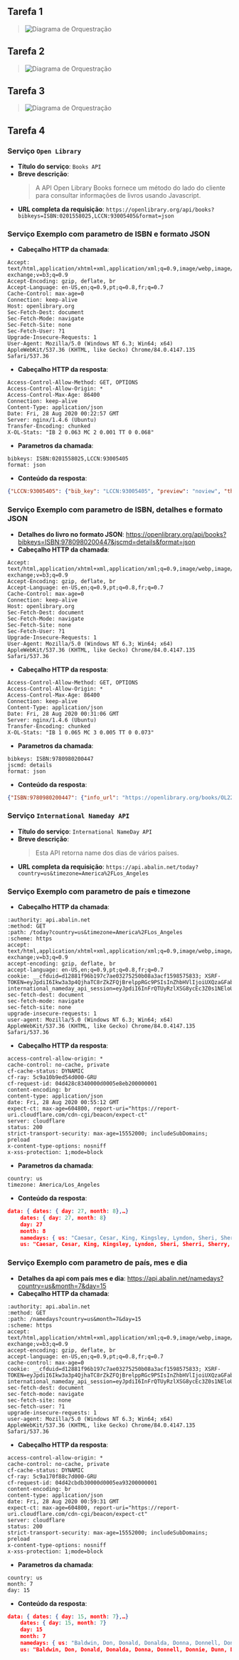 ## Tarefa 1
> ![Diagrama de Orquestração](images/componentizacao-negocio.png)

## Tarefa 2
> ![Diagrama de Orquestração](images/componentizacao-tecnico-view.png)

## Tarefa 3
> ![Diagrama de Orquestração](images/componentizacao-tecnico-model.png)
## Tarefa 4

### Serviço `Open Library`
* **Título do serviço**: `Books API`
* **Breve descrição**:
  > A API Open Library Books fornece um método do lado do cliente para consultar informações de livros usando Javascript.
* **URL completa da requisição**: `https://openlibrary.org/api/books?bibkeys=ISBN:0201558025,LCCN:93005405&format=json`

### Serviço Exemplo com parametro de ISBN e formato JSON
* **Cabeçalho HTTP da chamada**:
~~~http
Accept: text/html,application/xhtml+xml,application/xml;q=0.9,image/webp,image/apng,*/*;q=0.8,application/signed-exchange;v=b3;q=0.9
Accept-Encoding: gzip, deflate, br
Accept-Language: en-US,en;q=0.9,pt;q=0.8,fr;q=0.7
Cache-Control: max-age=0
Connection: keep-alive
Host: openlibrary.org
Sec-Fetch-Dest: document
Sec-Fetch-Mode: navigate
Sec-Fetch-Site: none
Sec-Fetch-User: ?1
Upgrade-Insecure-Requests: 1
User-Agent: Mozilla/5.0 (Windows NT 6.3; Win64; x64) AppleWebKit/537.36 (KHTML, like Gecko) Chrome/84.0.4147.135 Safari/537.36
~~~
* **Cabeçalho HTTP da resposta**:
~~~http
Access-Control-Allow-Method: GET, OPTIONS
Access-Control-Allow-Origin: *
Access-Control-Max-Age: 86400
Connection: keep-alive
Content-Type: application/json
Date: Fri, 28 Aug 2020 00:22:57 GMT
Server: nginx/1.4.6 (Ubuntu)
Transfer-Encoding: chunked
X-OL-Stats: "IB 2 0.063 MC 2 0.001 TT 0 0.068"
~~~
* **Parametros da chamada**:
~~~http
bibkeys: ISBN:0201558025,LCCN:93005405
format: json
~~~
* **Conteúdo da resposta**:
~~~json
{"LCCN:93005405": {"bib_key": "LCCN:93005405", "preview": "noview", "thumbnail_url": "https://covers.openlibrary.org/b/id/240726-S.jpg", "preview_url": "https://openlibrary.org/books/OL1397864M/Zen_speaks", "info_url": "https://openlibrary.org/books/OL1397864M/Zen_speaks"}, "ISBN:0201558025": {"bib_key": "ISBN:0201558025", "preview": "restricted", "thumbnail_url": "https://covers.openlibrary.org/b/id/135182-S.jpg", "preview_url": "https://archive.org/details/concretemathemat00grah_444", "info_url": "https://openlibrary.org/books/OL1429049M/Concrete_mathematics"}}
~~~
### Serviço Exemplo com parametro de ISBN, detalhes e formato JSON
* **Detalhes do livro no formato JSON**:
https://openlibrary.org/api/books?bibkeys=ISBN:9780980200447&jscmd=details&format=json
* **Cabeçalho HTTP da chamada**:
~~~http
Accept: text/html,application/xhtml+xml,application/xml;q=0.9,image/webp,image/apng,*/*;q=0.8,application/signed-exchange;v=b3;q=0.9
Accept-Encoding: gzip, deflate, br
Accept-Language: en-US,en;q=0.9,pt;q=0.8,fr;q=0.7
Cache-Control: max-age=0
Connection: keep-alive
Host: openlibrary.org
Sec-Fetch-Dest: document
Sec-Fetch-Mode: navigate
Sec-Fetch-Site: none
Sec-Fetch-User: ?1
Upgrade-Insecure-Requests: 1
User-Agent: Mozilla/5.0 (Windows NT 6.3; Win64; x64) AppleWebKit/537.36 (KHTML, like Gecko) Chrome/84.0.4147.135 Safari/537.36
~~~
* **Cabeçalho HTTP da resposta**:
~~~http
Access-Control-Allow-Method: GET, OPTIONS
Access-Control-Allow-Origin: *
Access-Control-Max-Age: 86400
Connection: keep-alive
Content-Type: application/json
Date: Fri, 28 Aug 2020 00:31:06 GMT
Server: nginx/1.4.6 (Ubuntu)
Transfer-Encoding: chunked
X-OL-Stats: "IB 1 0.065 MC 3 0.005 TT 0 0.073"
~~~
* **Parametros da chamada**:
~~~http
bibkeys: ISBN:9780980200447
jscmd: details
format: json
~~~
* **Conteúdo da resposta**:
~~~json
{"ISBN:9780980200447": {"info_url": "https://openlibrary.org/books/OL22853304M/Slow_reading", "bib_key": "ISBN:9780980200447", "preview_url": "https://archive.org/details/slowreading00mied", "thumbnail_url": "https://covers.openlibrary.org/b/id/5546156-S.jpg", "details": {"number_of_pages": 92, "table_of_contents": [{"level": 0, "label": "", "pagenum": "", "title": "The personal nature of slow reading"}, {"level": 0, "label": "", "pagenum": "", "title": "Slow reading in an information ecology"}, {"level": 0, "label": "", "pagenum": "", "title": "The slow movement and slow reading"}, {"level": 0, "label": "", "pagenum": "", "title": "The psychology of slow reading"}, {"level": 0, "label": "", "pagenum": "", "title": "The practice of slow reading."}], "contributors": [{"role": "Cover Photographs", "name": "C. Ekholm"}], "isbn_10": ["1936117363"], "covers": [5546156], "lc_classifications": ["Z1003 .M58 2009"], "latest_revision": 22, "ocaid": "slowreading00mied", "weight": "1 grams", "source_records": ["marc:marc_loc_updates/v37.i01.records.utf8:4714764:907", "marc:marc_loc_updates/v37.i24.records.utf8:7913973:914", "marc:marc_loc_updates/v37.i30.records.utf8:11406606:914", "ia:slowreading00mied", "marc:marc_openlibraries_sanfranciscopubliclibrary/sfpl_chq_2018_12_24_run04.mrc:135742902:2094"], "title": "Slow reading", "languages": [{"key": "/languages/eng"}], "subjects": ["Books and reading", "Reading"], "publish_country": "mnu", "by_statement": "by John Miedema.", "oclc_numbers": ["297222669"], "type": {"key": "/type/edition"}, "physical_dimensions": "7.81 x 5.06 x 1 inches", "revision": 22, "publishers": ["Litwin Books"], "description": "\"A study of voluntary slow reading from diverse angles\"--Provided by publisher.", "physical_format": "Paperback", "last_modified": {"type": "/type/datetime", "value": "2019-07-16T22:44:09.608703"}, "key": "/books/OL22853304M", "authors": [{"name": "John Miedema", "key": "/authors/OL6548935A"}], "publish_places": ["Duluth, Minn"], "pagination": "80p.", "classifications": {}, "created": {"type": "/type/datetime", "value": "2009-01-07T22:16:11.381678"}, "lccn": ["2008054742"], "notes": "Includes bibliographical references and index.", "identifiers": {"amazon": ["098020044X"], "google": ["4LQU1YwhY6kC"], "goodreads": ["6383507"], "librarything": ["8071257"]}, "isbn_13": ["9780980200447", "9781936117369"], "dewey_decimal_class": ["028/.9"], "local_id": ["urn:sfpl:31223095026424"], "publish_date": "March 2009", "works": [{"key": "/works/OL13694821W"}]}, "preview": "borrow"}}
~~~

### Serviço `International Nameday API`
* **Título do serviço**: `International NameDay API
`
* **Breve descrição**:
  > Esta API retorna name dos dias de vários países.
* **URL completa da requisição**: `https://api.abalin.net/today?country=us&timezone=America%2FLos_Angeles`

### Serviço Exemplo com parametro de país e timezone
* **Cabeçalho HTTP da chamada**:
~~~http
:authority: api.abalin.net
:method: GET
:path: /today?country=us&timezone=America%2FLos_Angeles
:scheme: https
accept: text/html,application/xhtml+xml,application/xml;q=0.9,image/webp,image/apng,*/*;q=0.8,application/signed-exchange;v=b3;q=0.9
accept-encoding: gzip, deflate, br
accept-language: en-US,en;q=0.9,pt;q=0.8,fr;q=0.7
cookie: __cfduid=d12881f96b197c7ae03275250b08a3acf1598575833; XSRF-TOKEN=eyJpdiI6Ikw3a3p4QjhaTC8rZkZFQjBrelppRGc9PSIsInZhbHVlIjoiUXQzaGFabGlrd1FCR3M5OS9ObWdMSDZTRlRjR3NKVFZNRWRmQkIwckhZYjV6RGpudWxOdjZ5ek1vaHVPN2ZLS2pqQzJBQkhFcXhwZnlONkxTK1B6SlFCcHlmdDZkWWNiTHBmSkN5c1U5a1Q4SjhKRkxWQS9RWkpTQ0ZsWThrVksiLCJtYWMiOiI5MDdjMDBiYjI5NzJlM2M4NTIzNDQwY2QwMWUwODU0OGRiMzAyMjgwYWFhYjNmMGRiZDczZjIxNWE2ODg3YTI4In0%3D; international_nameday_api_session=eyJpdiI6InFrQTUyRzlXSG8ycEc3Z0s1NEloUnc9PSIsInZhbHVlIjoid1hBSzIxZUxyNE54b1ZkaWM1ZURGeC9wNkxScWltME52Vll2Q1hxL0RQRlYxVWlWc0dBdG1SN2Y3S0RKMFNwckZMZ0Vobnc5QXRuUTJLdTE5Z0NsMkVCWUdNWUNIYWk1ekJ5N2U0L29VQ3dTUUNIVWpGeE9kWUlHZzlYTHVpM2wiLCJtYWMiOiI0YWM2YzVmY2Q3NzViNWJhMTQzZGRmZTdjMTZkNGMyYzZlOTg3OTM4YjgyMTlmMDkwNzIxNDVmODBhMDQzOTVhIn0%3D
sec-fetch-dest: document
sec-fetch-mode: navigate
sec-fetch-site: none
upgrade-insecure-requests: 1
user-agent: Mozilla/5.0 (Windows NT 6.3; Win64; x64) AppleWebKit/537.36 (KHTML, like Gecko) Chrome/84.0.4147.135 Safari/537.36
~~~
* **Cabeçalho HTTP da resposta**:
~~~http
access-control-allow-origin: *
cache-control: no-cache, private
cf-cache-status: DYNAMIC
cf-ray: 5c9a10b9ed54d000-GRU
cf-request-id: 04d428c8340000d0005e8eb200000001
content-encoding: br
content-type: application/json
date: Fri, 28 Aug 2020 00:55:12 GMT
expect-ct: max-age=604800, report-uri="https://report-uri.cloudflare.com/cdn-cgi/beacon/expect-ct"
server: cloudflare
status: 200
strict-transport-security: max-age=15552000; includeSubDomains; preload
x-content-type-options: nosniff
x-xss-protection: 1;mode=block
~~~
* **Parametros da chamada**:
~~~http
country: us
timezone: America/Los_Angeles
~~~
* **Conteúdo da resposta**:
~~~json
data: { dates: { day: 27, month: 8},…}
	dates: { day: 27, month: 8}
	day: 27
	month: 8
	namedays: { us: "Caesar, Cesar, King, Kingsley, Lyndon, Sheri, Sherri, Sherry, Sheryl"}
	us: "Caesar, Cesar, King, Kingsley, Lyndon, Sheri, Sherri, Sherry, Sheryl"
~~~
### Serviço Exemplo com parametro de país, mes e dia
* **Detalhes da api com país mes e dia**:
https://api.abalin.net/namedays?country=us&month=7&day=15
* **Cabeçalho HTTP da chamada**:
~~~http
:authority: api.abalin.net
:method: GET
:path: /namedays?country=us&month=7&day=15
:scheme: https
accept: text/html,application/xhtml+xml,application/xml;q=0.9,image/webp,image/apng,*/*;q=0.8,application/signed-exchange;v=b3;q=0.9
accept-encoding: gzip, deflate, br
accept-language: en-US,en;q=0.9,pt;q=0.8,fr;q=0.7
cache-control: max-age=0
cookie: __cfduid=d12881f96b197c7ae03275250b08a3acf1598575833; XSRF-TOKEN=eyJpdiI6Ikw3a3p4QjhaTC8rZkZFQjBrelppRGc9PSIsInZhbHVlIjoiUXQzaGFabGlrd1FCR3M5OS9ObWdMSDZTRlRjR3NKVFZNRWRmQkIwckhZYjV6RGpudWxOdjZ5ek1vaHVPN2ZLS2pqQzJBQkhFcXhwZnlONkxTK1B6SlFCcHlmdDZkWWNiTHBmSkN5c1U5a1Q4SjhKRkxWQS9RWkpTQ0ZsWThrVksiLCJtYWMiOiI5MDdjMDBiYjI5NzJlM2M4NTIzNDQwY2QwMWUwODU0OGRiMzAyMjgwYWFhYjNmMGRiZDczZjIxNWE2ODg3YTI4In0%3D; international_nameday_api_session=eyJpdiI6InFrQTUyRzlXSG8ycEc3Z0s1NEloUnc9PSIsInZhbHVlIjoid1hBSzIxZUxyNE54b1ZkaWM1ZURGeC9wNkxScWltME52Vll2Q1hxL0RQRlYxVWlWc0dBdG1SN2Y3S0RKMFNwckZMZ0Vobnc5QXRuUTJLdTE5Z0NsMkVCWUdNWUNIYWk1ekJ5N2U0L29VQ3dTUUNIVWpGeE9kWUlHZzlYTHVpM2wiLCJtYWMiOiI0YWM2YzVmY2Q3NzViNWJhMTQzZGRmZTdjMTZkNGMyYzZlOTg3OTM4YjgyMTlmMDkwNzIxNDVmODBhMDQzOTVhIn0%3D
sec-fetch-dest: document
sec-fetch-mode: navigate
sec-fetch-site: none
sec-fetch-user: ?1
upgrade-insecure-requests: 1
user-agent: Mozilla/5.0 (Windows NT 6.3; Win64; x64) AppleWebKit/537.36 (KHTML, like Gecko) Chrome/84.0.4147.135 Safari/537.36
~~~
* **Cabeçalho HTTP da resposta**:
~~~http
access-control-allow-origin: *
cache-control: no-cache, private
cf-cache-status: DYNAMIC
cf-ray: 5c9a170f88c7d000-GRU
cf-request-id: 04d42cbdb30000d0005ea93200000001
content-encoding: br
content-type: application/json
date: Fri, 28 Aug 2020 00:59:31 GMT
expect-ct: max-age=604800, report-uri="https://report-uri.cloudflare.com/cdn-cgi/beacon/expect-ct"
server: cloudflare
status: 200
strict-transport-security: max-age=15552000; includeSubDomains; preload
x-content-type-options: nosniff
x-xss-protection: 1;mode=block
~~~
* **Parametros da chamada**:
~~~http
country: us
month: 7
day: 15
~~~
* **Conteúdo da resposta**:
~~~json
data: { dates: { day: 15, month: 7},…}
	dates: { day: 15, month: 7}
	day: 15
	month: 7
	namedays: { us: "Baldwin, Don, Donald, Donalda, Donna, Donnell, Donnie, Dunn, Dunne, Uriel"}
	us: "Baldwin, Don, Donald, Donalda, Donna, Donnell, Donnie, Dunn, Dunne, Uriel"
~~~